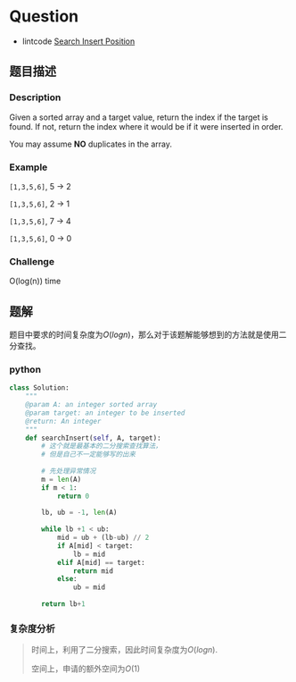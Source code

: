 # Question

- lintcode [Search Insert Position](https://www.lintcode.com/problem/search-insert-position/description)

## 题目描述

### Description

Given a sorted array and a target value, return the index if the target is found. If not, return the index where it would be if it were inserted in order.

You may assume **NO** duplicates in the array.

### Example

`[1,3,5,6]`, 5 → 2

`[1,3,5,6]`, 2 → 1

`[1,3,5,6]`, 7 → 4

`[1,3,5,6]`, 0 → 0

### Challenge

O(log(n)) time

## 题解

题目中要求的时间复杂度为$O(logn)$，那么对于该题解能够想到的方法就是使用二分查找。

### python

```python
class Solution:
    """
    @param A: an integer sorted array
    @param target: an integer to be inserted
    @return: An integer
    """
    def searchInsert(self, A, target):
        # 这个就是最基本的二分搜索查找算法，
        # 但是自己不一定能够写的出来
        
        # 先处理异常情况
        m = len(A)
        if m < 1:
            return 0
            
        lb, ub = -1, len(A)
        
        while lb +1 < ub:
            mid = ub + (lb-ub) // 2
            if A[mid] < target:
                lb = mid
            elif A[mid] == target:
                return mid
            else:
                ub = mid
        
        return lb+1
```

### 复杂度分析

> 时间上，利用了二分搜索，因此时间复杂度为$O(logn)$.
>
> 空间上，申请的额外空间为$O(1)$

